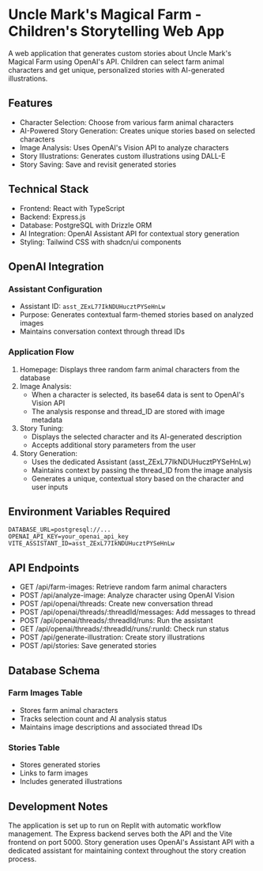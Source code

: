 # Uncle Mark's Magical Farm - Children's Storytelling Web App

A web application that generates custom stories about Uncle Mark's Magical Farm using OpenAI's API. Children can select farm animal characters and get unique, personalized stories with AI-generated illustrations.

## Features

- Character Selection: Choose from various farm animal characters
- AI-Powered Story Generation: Creates unique stories based on selected characters
- Image Analysis: Uses OpenAI's Vision API to analyze characters
- Story Illustrations: Generates custom illustrations using DALL-E
- Story Saving: Save and revisit generated stories

## Technical Stack

- Frontend: React with TypeScript
- Backend: Express.js
- Database: PostgreSQL with Drizzle ORM
- AI Integration: OpenAI Assistant API for contextual story generation
- Styling: Tailwind CSS with shadcn/ui components

## OpenAI Integration

### Assistant Configuration
- Assistant ID: `asst_ZExL77IkNDUHucztPYSeHnLw`
- Purpose: Generates contextual farm-themed stories based on analyzed images
- Maintains conversation context through thread IDs

### Application Flow
1. Homepage: Displays three random farm animal characters from the database
2. Image Analysis:
   - When a character is selected, its base64 data is sent to OpenAI's Vision API
   - The analysis response and thread_ID are stored with image metadata
3. Story Tuning:
   - Displays the selected character and its AI-generated description
   - Accepts additional story parameters from the user
4. Story Generation:
   - Uses the dedicated Assistant (asst_ZExL77IkNDUHucztPYSeHnLw)
   - Maintains context by passing the thread_ID from the image analysis
   - Generates a unique, contextual story based on the character and user inputs

## Environment Variables Required

```env
DATABASE_URL=postgresql://...
OPENAI_API_KEY=your_openai_api_key
VITE_ASSISTANT_ID=asst_ZExL77IkNDUHucztPYSeHnLw
```

## API Endpoints

- GET /api/farm-images: Retrieve random farm animal characters
- POST /api/analyze-image: Analyze character using OpenAI Vision
- POST /api/openai/threads: Create new conversation thread
- POST /api/openai/threads/:threadId/messages: Add messages to thread
- POST /api/openai/threads/:threadId/runs: Run the assistant
- GET /api/openai/threads/:threadId/runs/:runId: Check run status
- POST /api/generate-illustration: Create story illustrations
- POST /api/stories: Save generated stories

## Database Schema

### Farm Images Table
- Stores farm animal characters
- Tracks selection count and AI analysis status
- Maintains image descriptions and associated thread IDs

### Stories Table
- Stores generated stories
- Links to farm images
- Includes generated illustrations

## Development Notes

The application is set up to run on Replit with automatic workflow management. The Express backend serves both the API and the Vite frontend on port 5000. Story generation uses OpenAI's Assistant API with a dedicated assistant for maintaining context throughout the story creation process.